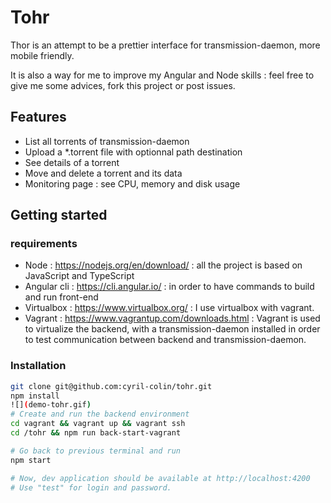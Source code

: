 # Tohr

Thor is an attempt to be a prettier interface for transmission-daemon, more mobile
friendly.

It is also a way for me to improve my Angular and Node skills : feel free to give me some
advices, fork this project or post issues.


## Features

- List all torrents of transmission-daemon
- Upload a *.torrent file with optionnal path destination
- See details of a torrent
- Move and delete a torrent and its data
- Monitoring page : see CPU, memory and disk usage

## Getting started
### requirements
- Node : https://nodejs.org/en/download/ : all the project is based on JavaScript and TypeScript
- Angular cli : https://cli.angular.io/ : in order to have commands to build and run front-end
- Virtualbox : https://www.virtualbox.org/ : I use virtualbox with vagrant.
- Vagrant : https://www.vagrantup.com/downloads.html : Vagrant is used to virtualize the backend, with a
transmission-daemon installed in order to test communication between backend and transmission-daemon.

### Installation 
```bash
git clone git@github.com:cyril-colin/tohr.git
npm install
![](demo-tohr.gif)
# Create and run the backend environment
cd vagrant && vagrant up && vagrant ssh
cd /tohr && npm run back-start-vagrant

# Go back to previous terminal and run
npm start

# Now, dev application should be available at http://localhost:4200
# Use "test" for login and password.
```



